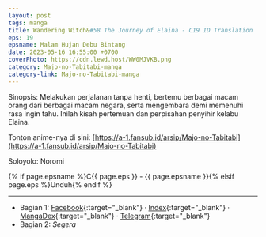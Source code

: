 ```yaml
---
layout: post
tags: manga
title: Wandering Witch&#58 The Journey of Elaina - C19 ID Translation
eps: 19
epsname: Malam Hujan Debu Bintang
date: 2023-05-16 16:55:00 +0700
coverPhoto: https://cdn.lewd.host/WW0MJVKB.png
category: Majo-no-Tabitabi-manga
category-link: Majo-no-Tabitabi-manga
---
```


Sinopsis: Melakukan perjalanan tanpa henti, bertemu berbagai macam orang dari berbagai macam negara, serta mengembara demi memenuhi rasa ingin tahu. Inilah kisah pertemuan dan perpisahan penyihir kelabu Elaina.

Tonton anime-nya di sini: [https://a-1.fansub.id/arsip/Majo-no-Tabitabi](https://a-1.fansub.id/arsip/Majo-no-Tabitabi)

Soloyolo: Noromi

{% if page.epsname %}C{{ page.eps }} - {{ page.epsname }}{% elsif page.eps %}Unduh{% endif %}

---
- Bagian 1: [Facebook](https://www.facebook.com/a1fansub/posts/pfbid0DNLNTgf82BuvLCFgGzzhYRyaq6wBCSJvn7dC2woYxDfUm9DdxpmBA5YWATU2vkZrl){:target="_blank"} &middot; [Index](https://bit.ly/elainabab19-1){:target="_blank"} &middot; [MangaDex](https://mangadex.org/chapter/9cfc2d8c-9d4b-4e3a-9e56-470e31255d2c){:target="_blank"} &middot; [Telegram](https://t.me/a1fansubweeklies/290){:target="_blank"}
- Bagian 2: _Segera_
